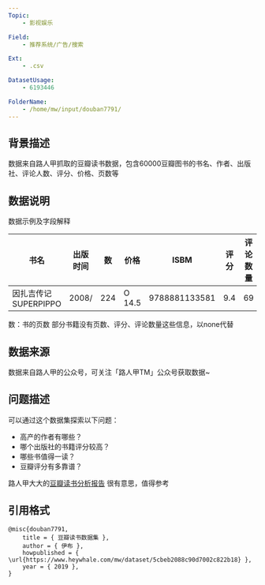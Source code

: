 ```yaml
---
Topic:
    - 影视娱乐

Field:
    - 推荐系统/广告/搜索

Ext:
    - .csv

DatasetUsage:
    - 6193446

FolderName:
    - /home/mw/input/douban7791/
---
```


## **背景描述**
数据来自路人甲抓取的豆瓣读书数据，包含60000豆瓣图书的书名、作者、出版社、评论人数、评分、价格、页数等

## **数据说明**
数据示例及字段解释

| 书名                  | 出版时间 | 数  | 价格   | ISBM          | 评分 | 评论数量 |
|-----------------------|----------|-----|--------|---------------|------|----------|
| 因扎吉传记 SUPERPIPPO | 2008/    | 224 | O 14.5 | 9788881133581 | 9.4  | 69       |

数：书的页数
部分书籍没有页数、评分、评论数量这些信息，以none代替

## **数据来源**
数据来自路人甲的公众号，可关注「路人甲TM」公众号获取数据~

## **问题描述**
可以通过这个数据集探索以下问题：
* 高产的作者有哪些？
* 哪个出版社的书籍评分较高？
* 哪些书值得一读？
* 豆瓣评分有多靠谱？

路人甲大大的[豆瓣读书分析报告](https://zhuanlan.zhihu.com/p/24420062) 很有意思，值得参考


## **引用格式**
```
@misc{douban7791,
    title = { 豆瓣读书数据集 },
    author = { 伊布 },
    howpublished = { \url{https://www.heywhale.com/mw/dataset/5cbeb2088c90d7002c822b18} },
    year = { 2019 },
}
```